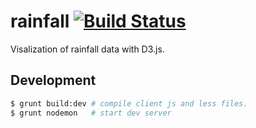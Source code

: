 # rainfall [![Build Status](https://travis-ci.org/p-baleine/rainfall.png?branch=master)](https://travis-ci.org/p-baleine/rainfall)

Visalization of rainfall data with D3.js.

## Development

```bash
$ grunt build:dev # compile client js and less files.
$ grunt nodemon   # start dev server
```
